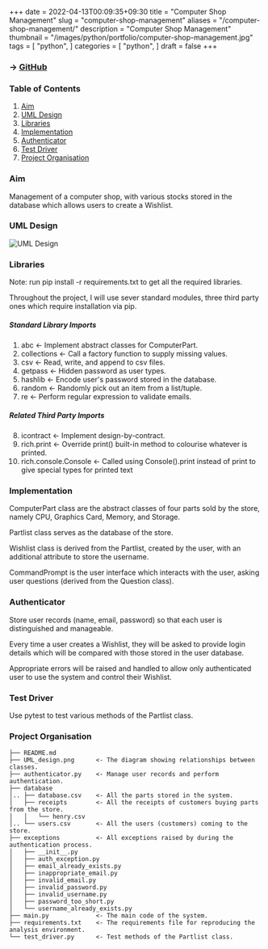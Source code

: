 +++
date = 2022-04-13T00:09:35+09:30
title = "Computer Shop Management"
slug = "computer-shop-management"
aliases = "/computer-shop-management/"
description = "Computer Shop Management"
thumbnail = "/images/python/portfolio/computer-shop-management.jpg"
tags = [
    "python",
]
categories = [
    "python",
]
draft = false
+++

### → [GitHub](https://github.com/tanducmai/computer-shop-management)

### Table of Contents

1. [Aim](#aim)
1. [UML Design](#uml-design)
1. [Libraries](#libraries)
1. [Implementation](#implementation)
1. [Authenticator](#authenticator)
1. [Test Driver](#test-driver)
1. [Project Organisation](#project-organisation)

### Aim

Management of a computer shop, with various stocks stored in the database which
allows users to create a Wishlist.

### UML Design

![UML Design](/images/python/portfolio/computer-shop-management.jpg)

### Libraries

Note: run pip install -r requirements.txt to get all the required libraries.

Throughout the project, I will use sever standard modules, three third party
ones which require installation via pip.

##### Standard Library Imports

1. abc                     <- Implement abstract classes for ComputerPart.
2. collections             <- Call a factory function to supply missing values.
3. csv                     <- Read, write, and append to csv files.
4. getpass                 <- Hidden password as user types.
5. hashlib                 <- Encode user's password stored in the database.
6. random                  <- Randomly pick out an item from a list/tuple.
7. re                      <- Perform regular expression to validate emails.

##### Related Third Party Imports

8. icontract               <- Implement design-by-contract.
9. rich.print              <- Override print() built-in method to colourise
                              whatever is printed.
10. rich.console.Console   <- Called using Console().print instead of print to
                              give special types for printed text

### Implementation

ComputerPart class are the abstract classes of four parts sold by the store,
namely CPU, Graphics Card, Memory, and Storage.

Partlist class serves as the database of the store.

Wishlist class is derived from the Partlist, created by the user, with an
additional attribute to store the username.

CommandPrompt is the user interface which interacts with the user, asking user
questions (derived from the Question class).

### Authenticator

Store user records (name, email, password) so that each user is distinguished
and manageable.

Every time a user creates a Wishlist, they will be asked to provide login
details which will be compared with those stored in the user database.

Appropriate errors will be raised and handled to allow only authenticated user
to use the system and control their Wishlist.

### Test Driver

Use pytest to test various methods of the Partlist class.

### Project Organisation

    ├── README.md
    ├── UML_design.png      <- The diagram showing relationships between classes.
    ├── authenticator.py    <- Manage user records and perform authentication.
    ├── database
    │.. ├── database.csv    <- All the parts stored in the system.
    │   ├── receipts        <- All the receipts of customers buying parts from the store.
    │   │   └── henry.csv
    │.. └── users.csv       <- All the users (customers) coming to the store.
    ├── exceptions          <- All exceptions raised by during the authentication process.
    │   ├── __init__.py
    │   ├── auth_exception.py
    │   ├── email_already_exists.py
    │   ├── inappropriate_email.py
    │   ├── invalid_email.py
    │   ├── invalid_password.py
    │   ├── invalid_username.py
    │   ├── password_too_short.py
    │   └── username_already_exists.py
    ├── main.py             <- The main code of the system.
    ├── requirements.txt    <- The requirements file for reproducing the analysis environment.
    └── test_driver.py      <- Test methods of the Partlist class.

